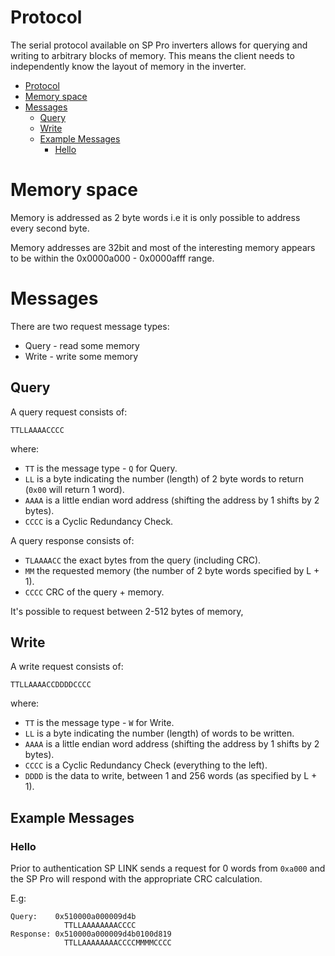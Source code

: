 # Protocol

The serial protocol available on SP Pro inverters allows for querying and writing to arbitrary blocks of memory. This means the client needs to independently know the layout of memory in the inverter.

<!-- TOC -->

- [Protocol](#protocol)
- [Memory space](#memory-space)
- [Messages](#messages)
	- [Query](#query)
	- [Write](#write)
	- [Example Messages](#example-messages)
		- [Hello](#hello)

<!-- /TOC -->

# Memory space

Memory is addressed as 2 byte words i.e it is only possible to address every second byte.

Memory addresses are 32bit and most of the interesting memory appears to be within the 0x0000a000 - 0x0000afff range.

# Messages

There are two request message types:

 * Query - read some memory
 * Write - write some memory

## Query

A query request consists of:

```
TTLLAAAACCCC
```

where:

 * `TT` is the message type - `Q` for Query.
 * `LL` is a byte indicating the number (length) of 2 byte words to return (`0x00` will return 1 word).
 * `AAAA` is a little endian word address (shifting the address by 1 shifts by 2 bytes).
 * `CCCC` is a Cyclic Redundancy Check.

A query response consists of:

 * `TLAAAACC` the exact bytes from the query (including CRC).
 * `MM` the requested memory (the number of 2 byte words specified by L + 1).
 * `CCCC` CRC of the query + memory.

It's possible to request between 2-512 bytes of memory, 

## Write

A write request consists of:

```
TTLLAAAACCDDDDCCCC
```

where:

 * `TT` is the message type - `W` for Write.
 * `LL` is a byte indicating the number (length) of words to be written.
 * `AAAA` is a little endian word address (shifting the address by 1 shifts by 2 bytes).
 * `CCCC` is a Cyclic Redundancy Check (everything to the left).
 * `DDDD` is the data to write, between 1 and 256 words (as specified by L + 1).

## Example Messages

### Hello

Prior to authentication SP LINK sends a request for 0 words from `0xa000` and the SP Pro will respond with the appropriate CRC calculation.

E.g:

```
Query:    0x510000a000009d4b
            TTLLAAAAAAAACCCC
Response: 0x510000a000009d4b0100d819
            TTLLAAAAAAAACCCCMMMMCCCC
```
